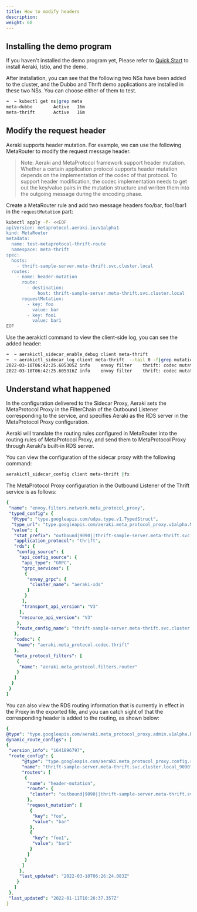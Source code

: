 ```yaml
---
title: How to modify headers
description: 
weight: 60
---
```


## Installing the demo program

If you haven't installed the demo program yet, Please refer to [Quick Start](../../quickstart/) to install Aeraki, Istio, and the demo.

After installation, you can see that the following two NSs have been added to the cluster, and the Dubbo and Thrift demo applications are installed in these two NSs. You can choose either of them to test.

```bash
➜  ~ kubectl get ns|grep meta
meta-dubbo        Active   16m
meta-thrift       Active   16m
```

## Modify the request header

Aeraki supports header mutation. For example, we can use the following MetaRouter to modify the request message header.

> Note: Aeraki and MetaProtocol framework support header mutation. Whether a certain application protocol supports header mutation depends on the implementation of the codec of that protocol. To support header modification, the codec implementation needs to get out the key/value pairs in the mutation structure and wrriten them into the outgoing message during the encoding phase.

Create a MetaRouter rule and add two message headers foo/bar, foo1/bar1 in the `requestMutation` part:

```bash
kubectl apply -f- <<EOF
apiVersion: metaprotocol.aeraki.io/v1alpha1
kind: MetaRouter
metadata:
  name: test-metaprotocol-thrift-route
  namespace: meta-thrift
spec:
  hosts:
    - thrift-sample-server.meta-thrift.svc.cluster.local
  routes:
    - name: header-mutation
      route:
        - destination:
            host: thrift-sample-server.meta-thrift.svc.cluster.local
      requestMutation:
        - key: foo
          value: bar
        - key: foo1
          value: bar1
EOF
```

Use the aerakictl command to view the client-side log, you can see the added header:

```bash
➜  ~ aerakictl_sidecar_enable_debug client meta-thrift
➜  ~ aerakictl_sidecar_log client meta-thrift  --tail 0 -f|grep mutation
2022-03-10T06:42:25.605305Z	info	envoy filter	thrift: codec mutation foo : bar
2022-03-10T06:42:25.605316Z	info	envoy filter	thrift: codec mutation foo1 : bar1
```

## Understand what happened

In the configuration delivered to the Sidecar Proxy, Aeraki sets the MetaProtocol Proxy in the FilterChain of the Outbound Listener corresponding to the service, and specifies Aeraki as the RDS server in the MetaProtocol Proxy configuration.

Aeraki will translate the routing rules configured in MetaRouter into the routing rules of MetaProtocol Proxy, and send them to MetaProtocol Proxy through Aeraki's built-in RDS server.

You can view the configuration of the sidecar proxy with the following command:

``` bash
aerakictl_sidecar_config client meta-thrift |fx
```

The MetaProtocol Proxy configuration in the Outbound Listener of the Thrift service is as follows:

```yaml
{
 "name": "envoy.filters.network.meta_protocol_proxy",
 "typed_config": {
  "@type": "type.googleapis.com/udpa.type.v1.TypedStruct",
  "type_url": "type.googleapis.com/aeraki.meta_protocol_proxy.v1alpha.MetaProtocolProxy",
  "value": {
   "stat_prefix": "outbound|9090||thrift-sample-server.meta-thrift.svc.cluster.local",
   "application_protocol": "thrift",
   "rds": {
    "config_source": {
     "api_config_source": {
      "api_type": "GRPC",
      "grpc_services": [
       {
        "envoy_grpc": {
         "cluster_name": "aeraki-xds"
        }
       }
      ],
      "transport_api_version": "V3"
     },
     "resource_api_version": "V3"
    },
    "route_config_name": "thrift-sample-server.meta-thrift.svc.cluster.local_9090"
   },
   "codec": {
    "name": "aeraki.meta_protocol.codec.thrift"
   },
   "meta_protocol_filters": [
    {
     "name": "aeraki.meta_protocol.filters.router"
    }
   ]
  }
 }
}
```

You can also view the RDS routing information that is currently in effect in the Proxy in the exported file, and you can catch sight of that the corresponding header is added to the routing, as shown below:

```yaml
{
@type": "type.googleapis.com/aeraki.meta_protocol_proxy.admin.v1alpha.RoutesConfigDump",
dynamic_route_configs": [
{
 "version_info": "1641896797",
 "route_config": {
      "@type": "type.googleapis.com/aeraki.meta_protocol_proxy.config.route.v1alpha.RouteConfiguration",
      "name": "thrift-sample-server.meta-thrift.svc.cluster.local_9090",
      "routes": [
       {
        "name": "header-mutation",
        "route": {
         "cluster": "outbound|9090||thrift-sample-server.meta-thrift.svc.cluster.local"
        },
        "request_mutation": [
         {
          "key": "foo",
          "value": "bar"
         },
         {
          "key": "foo1",
          "value": "bar1"
         }
        ]
       }
      ]
     },
     "last_updated": "2022-03-10T06:26:24.083Z"
    }
   ]
 },
 "last_updated": "2022-01-11T10:26:37.357Z"
}
```

